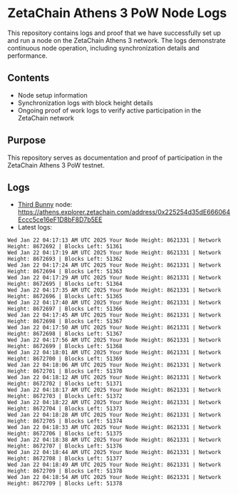 # ZetaChain Athens 3 PoW Node Logs
This repository contains logs and proof that we have successfully set up and run a node on the ZetaChain Athens 3 network. The logs demonstrate continuous node operation, including synchronization details and performance.

## Contents
- Node setup information
- Synchronization logs with block height details
- Ongoing proof of work logs to verify active participation in the ZetaChain network

## Purpose
This repository serves as documentation and proof of participation in the ZetaChain Athens 3 PoW testnet.

## Logs

- [Third Bunny](https://thirdbunny.xyz/) node: https://athens.explorer.zetachain.com/address/0x225254d35dE666064Eccc5ce16eF1D8bF8D7b5EE
- Latest logs:
```
Wed Jan 22 04:17:13 AM UTC 2025 Your Node Height: 8621331 | Network Height: 8672692 | Blocks Left: 51361
Wed Jan 22 04:17:19 AM UTC 2025 Your Node Height: 8621331 | Network Height: 8672693 | Blocks Left: 51362
Wed Jan 22 04:17:24 AM UTC 2025 Your Node Height: 8621331 | Network Height: 8672694 | Blocks Left: 51363
Wed Jan 22 04:17:29 AM UTC 2025 Your Node Height: 8621331 | Network Height: 8672695 | Blocks Left: 51364
Wed Jan 22 04:17:35 AM UTC 2025 Your Node Height: 8621331 | Network Height: 8672696 | Blocks Left: 51365
Wed Jan 22 04:17:40 AM UTC 2025 Your Node Height: 8621331 | Network Height: 8672697 | Blocks Left: 51366
Wed Jan 22 04:17:45 AM UTC 2025 Your Node Height: 8621331 | Network Height: 8672698 | Blocks Left: 51367
Wed Jan 22 04:17:50 AM UTC 2025 Your Node Height: 8621331 | Network Height: 8672698 | Blocks Left: 51367
Wed Jan 22 04:17:56 AM UTC 2025 Your Node Height: 8621331 | Network Height: 8672699 | Blocks Left: 51368
Wed Jan 22 04:18:01 AM UTC 2025 Your Node Height: 8621331 | Network Height: 8672700 | Blocks Left: 51369
Wed Jan 22 04:18:06 AM UTC 2025 Your Node Height: 8621331 | Network Height: 8672701 | Blocks Left: 51370
Wed Jan 22 04:18:12 AM UTC 2025 Your Node Height: 8621331 | Network Height: 8672702 | Blocks Left: 51371
Wed Jan 22 04:18:17 AM UTC 2025 Your Node Height: 8621331 | Network Height: 8672703 | Blocks Left: 51372
Wed Jan 22 04:18:22 AM UTC 2025 Your Node Height: 8621331 | Network Height: 8672704 | Blocks Left: 51373
Wed Jan 22 04:18:28 AM UTC 2025 Your Node Height: 8621331 | Network Height: 8672705 | Blocks Left: 51374
Wed Jan 22 04:18:33 AM UTC 2025 Your Node Height: 8621331 | Network Height: 8672706 | Blocks Left: 51375
Wed Jan 22 04:18:38 AM UTC 2025 Your Node Height: 8621331 | Network Height: 8672707 | Blocks Left: 51376
Wed Jan 22 04:18:44 AM UTC 2025 Your Node Height: 8621331 | Network Height: 8672708 | Blocks Left: 51377
Wed Jan 22 04:18:49 AM UTC 2025 Your Node Height: 8621331 | Network Height: 8672709 | Blocks Left: 51378
Wed Jan 22 04:18:54 AM UTC 2025 Your Node Height: 8621331 | Network Height: 8672709 | Blocks Left: 51378
```
